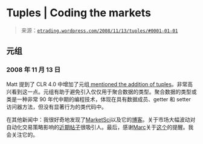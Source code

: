 <!--yml

分类：未分类

日期：2024-05-12 19:40:42

-->

# Tuples | Coding the markets

> 来源：[`etrading.wordpress.com/2008/11/13/tuples/#0001-01-01`](https://etrading.wordpress.com/2008/11/13/tuples/#0001-01-01)

## 元组

### 2008 年 11 月 13 日

Matt 提到了 CLR 4.0 中增加了元组[ mentioned the addition of tuples](http://mdavey.wordpress.com/2008/11/12/where-did-clr-30-go/)。非常高兴看到这一点。元组有助于避免引入仅仅用于聚合数据的类型。聚合数据的类型或类是一种非常 90 年代中期的编程技术，体现在具有数据成员、getter 和 setter 访问器方法，但没有显著行为的类代码中。

在其他新闻中：我很好奇地发现了[MarketSci](http://www.marketsci.com/index.html)以及它的[博客](http://marketsci.wordpress.com/)。关于市场大幅波动对自动化交易策略影响的[近期帖子](http://marketsci.wordpress.com/2008/11/12/trading-strategy-the-vix-spread-and-the-stock-market/)很吸引人。最后，感谢[Marc](http://magmasystems.blogspot.com)关于[这个](http://rodrickbrown.com/blog/)的提醒。我会关注它的。
